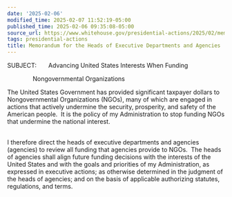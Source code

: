 ```yaml
---
date: '2025-02-06'
modified_time: 2025-02-07 11:52:19-05:00
published_time: 2025-02-06 09:35:08-05:00
source_url: https://www.whitehouse.gov/presidential-actions/2025/02/memorandum-for-the-heads-of-executive-departments-and-agencies/
tags: presidential-actions
title: Memorandum for the Heads of Executive Departments and Agencies
---
```

 
SUBJECT:       Advancing United States Interests When Funding

               Nongovernmental Organizations

The United States Government has provided significant taxpayer dollars
to Nongovernmental Organizations (NGOs), many of which are engaged in
actions that actively undermine the security, prosperity, and safety of
the American people.  It is the policy of my Administration to stop
funding NGOs that undermine the national interest.  
 

I therefore direct the heads of executive departments and agencies
(agencies) to review all funding that agencies provide to NGOs.  The
heads of agencies shall align future funding decisions with the
interests of the United States and with the goals and priorities of my
Administration, as expressed in executive actions; as otherwise
determined in the judgment of the heads of agencies; and on the basis of
applicable authorizing statutes, regulations, and terms.
